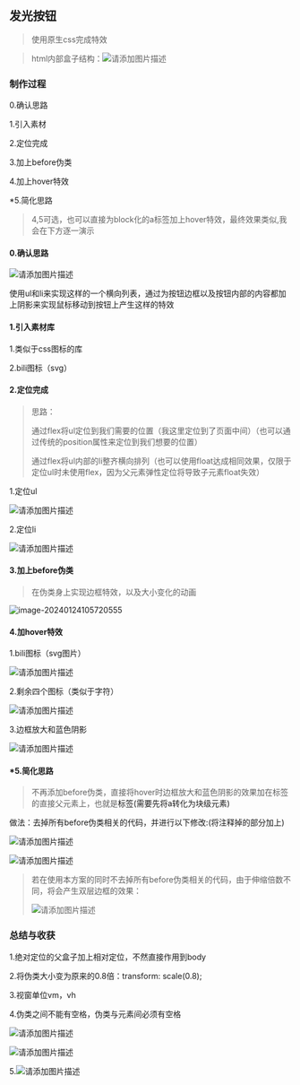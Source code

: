 ## 发光按钮

> 使用原生css完成特效

> html内部盒子结构：![请添加图片描述](https://img-blog.csdnimg.cn/direct/950a32988ea5407e89b1ebee789633d2.png)

### 制作过程

0.确认思路

1.引入素材

2.定位完成

3.加上before伪类

4.加上hover特效

*5.简化思路

> 4,5可选，也可以直接为block化的a标签加上hover特效，最终效果类似,我会在下方逐一演示



#### 0.确认思路

![请添加图片描述](https://img-blog.csdnimg.cn/direct/45a6d86cf83b4fee88222a8aa541f6b1.png)

使用ul和li来实现这样的一个横向列表，通过为按钮边框以及按钮内部的内容都加上阴影来实现鼠标移动到按钮上产生这样的特效

#### 1.引入素材库

1.类似于css图标的库

> <link href="https://cdn.bootcss.com/font-awesome/5.11.2/css/all.css" rel="stylesheet" />

2.bili图标（svg）

#### 2.定位完成

> 思路：
>
> 通过flex将ul定位到我们需要的位置（我这里定位到了页面中间）（也可以通过传统的position属性来定位到我们想要的位置）
>
> 通过flex将ul内部的li整齐横向排列（也可以使用float达成相同效果，仅限于定位ul时未使用flex，因为父元素弹性定位将导致子元素float失效）

1.定位ul

![请添加图片描述](https://img-blog.csdnimg.cn/direct/91f729652d384cb58678876df3e98ee6.png)

2.定位li

![请添加图片描述](https://img-blog.csdnimg.cn/direct/fe0c29a271054bf38abf0526ca4f4f8b.png)

#### 3.加上before伪类

> 在伪类身上实现边框特效，以及大小变化的动画

![image-20240124105720555](https://img-blog.csdnimg.cn/direct/ab0f119fc18c4298847131bcbc08f5f9.png)

#### 4.加hover特效

1.bili图标（svg图片）

![请添加图片描述](https://img-blog.csdnimg.cn/direct/1bf9839946364458bfbed8cbec3e241c.png)

2.剩余四个图标（类似于字符）

![请添加图片描述](https://img-blog.csdnimg.cn/direct/bb83a94e23f343418e80d7616bd8d116.png)

3.边框放大和蓝色阴影

![请添加图片描述](https://img-blog.csdnimg.cn/direct/fe9bd12e7e70439bb22b2f5266e97274.png)

#### *5.简化思路

> 不再添加before伪类，直接将hover时边框放大和蓝色阴影的效果加在标签的直接父元素上，也就是<a>标签(需要先将a转化为块级元素)

做法：去掉所有before伪类相关的代码，并进行以下修改:(将注释掉的部分加上)

![请添加图片描述](https://img-blog.csdnimg.cn/direct/07496e74de33477392eef5a3653bfb5a.png)

![请添加图片描述](https://img-blog.csdnimg.cn/direct/d7fef2540dd44dbd90fc1b84c552ae1c.png)

> 若在使用本方案的同时不去掉所有before伪类相关的代码，由于伸缩倍数不同，将会产生双层边框的效果：
>
> ![请添加图片描述](https://img-blog.csdnimg.cn/direct/fb167614227b4c93b5515882acdb2324.png)

### 总结与收获

1.绝对定位的父盒子加上相对定位，不然直接作用到body

2.将伪类大小变为原来的0.8倍：transform: scale(0.8); 

3.视窗单位vm，vh

4.伪类之间不能有空格，伪类与元素间必须有空格

![请添加图片描述](https://img-blog.csdnimg.cn/direct/f60feb9dc5a248778d4e1b329fa1330b.png)

![请添加图片描述](https://img-blog.csdnimg.cn/direct/866cb90e651142b2853d3daa56c3aad3.png)

5.![请添加图片描述](https://img-blog.csdnimg.cn/direct/e954157903bc4e53af40f78a617f274c.png)



